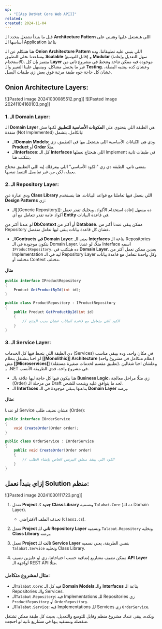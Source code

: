 ```yaml
---
up:
  - "[[Asp DotNet Core Web API]]"
related: 
created: 2024-11-04
---
```


قبل ما بنبدأ نشتغل بنحدد الـ **Architecture Pattern** اللي هنشتغل عليها وهنبني على أساسها الـ Application بتاعنا


هنا هنتكلم عن الـ **Onion Architecture Pattern** اللي بنبني عليه تطبيقاتنا، وده بيساعدنا نخلي التطبيق **Scalable** (قابل للتوسع) و **Modular** (سهل التعديل وإعادة الاستخدام). 
بيتميز بإن كل **Layer** موجودة فيه ممكن تتاخد وتتحط في مشروع تاني من غير ما يحصل مشاكل، وبيسهل علينا التغيير والـ **Testing**. 
وعشان كده بيشبه البصلة، عشان كل حاجة جوه طبقة مرتبة فوق بعض زي طبقات البصل.

## Onion Architecture Layers:
![[Pasted image 20241030085512.png]]
![[Pasted image 20241104160103.png]]
### 1. الـ **Domain Layer**:
الـ **Domain Layer** هي الطبقة اللي بتحتوي على **المكونات الأساسية للتطبيق** لكنها مش منفذة (Not Implemented) بالكامل. بتشمل:

- الـ**Domain Models**: ودي هي الكيانات الأساسية اللي بنشتغل بيها في التطبيق، زي **Product** أو **Order** مثلًا.
- الـ**Interfaces**: كل الـ **Interfaces** اللي هنحتاج نعملها Implement في طبقات تانية بتتكتب هنا.

بمعنى تاني، الطبقة دي زي "الكود الأساسي" اللي بيعرفلك إيه اللي التطبيق محتاج يعمله، لكن من غير تفاصيل التنفيذ نفسها.

### 2. الـ **Repository Layer**:
ودي عبارة عن **Class Library** اللي بنعمل فيها تعاملنا مع قواعد البيانات. هنا بنستخدم **Design Patterns** زي:

- الـ[[Generic Repository]]: ده بيسهل إعادة استخدام الأكواد، ويخليك تقدر تعمل أكواد عامة تقدر تتعامل مع أي **Entity** في قاعدة البيانات.
  
لو عندنا أكتر من **DbContext** أو أكتر من **Database**، ممكن يبقى عندنا أكتر من Repository عشان كل قاعدة بيانات يبقى ليها تعامل منفصل.

- الـ**Contracts في Domain Layer**: يعني الـ **Interfaces** بتاعة الـ Repositories بتكون موجودة في الـ Domain Layer. 
  مثلًا، لو عندنا Interface اسمه `IProductRepository`، ده هيتكتب في **Domain Layer**. 
  بعدين ممكن نعمل أكتر من Implementation ليه في الـ Repository Layer وكل واحدة تتعامل مع قاعدة بيانات مختلفة أو Context مختلف.

#### مثال
```cs
public interface IProductRepository
{
    Product GetProductById(int id);
}

public class ProductRepository : IProductRepository
{
    public Product GetProductById(int id)
    {
        // الكود اللي بيتعامل مع قاعدة البيانات عشان يجيب المنتج
    }
}
```
### 3. الـ **Service Layer**:
دي الطبقة اللي بتحط فيها كل الخدمات (Services) في مكان واحد، وده بيبقى مناسب لو احنا بنشتغل بنظام **[[Monolithic]] Architecture** (نظام متكامل في مشروع واحد) مش **[[Microservices]]** (تطبيق مقسم لخدمات صغيرة مستقلة). 
وعلشان احنا شغالين بـ .NET في مشروع واحد، فدي الطريقة الأنسب.

- هنا بيكون فيها كل حاجة ليها علاقة بالـ **Business Logic**، زي مثلًا مراحل معالجة (Order) من مرحلة الـ Draft لحد ما يتوافق عليه ويتبعت للشحن.
- الـ **Interfaces** بتاعتها بتبقى موجودة في الـ **Domain Layer** برضه.

#### مثال:
لو عندنا Service عشان نضيف طلب (Order):
```csharp
public interface IOrderService
{
    void CreateOrder(Order order);
}

public class OrderService : IOrderService
{
    public void CreateOrder(Order order)
    {
        // الكود اللي بينفذ منطق البيزنس الخاص بإنشاء الطلب
    }
}
```

## إزاي بنبدأ نعمل Solution منظم:
![[Pasted image 20241030111723.png]]
1. نعمل **Project جديد** كـ **Class Library** ونسميه `Talabat.Core` (ده للـ Domain Layer).
   - نحذف الملف الافتراضي (`Class1.cs`).

2. نعمل **Project تاني** للـ **Repository Layer** ونسميه `Talabat.Repository` ونخليه **Class Library** برضه.

3. نعمل **Project تالت** للـ **Service Layer** بنفس الطريقة، يعني نسميه `Talabat.Service` ونخليه Class Library.

4. ممكن نضيف مشاريع إضافية حسب احتياجاتنا، زي لو عايزين نضيف **API Layer** لواجهة الـ REST API مثلًا.

### مثال لمشروع متكامل:
- الـ`Talabat.Core`: فيه كل الـ **Domain Models** والـ **Interfaces** بتاعة الـ Repositories والـ Services.
- الـ`Talabat.Repository`: فيه Implementations للـ Repositories زي `ProductRepository` أو `OrderRepository`.
- الـ`Talabat.Service`: فيه Implementations للـ Services زي `OrderService`.

وبكده، يبقى عندك مشروع منظم وقابل للتوسع والتعديل، بحيث كل طبقة ممكن تشتغل منفصلة وتستفيد بيها في مشاريع تانية لو احتجت.